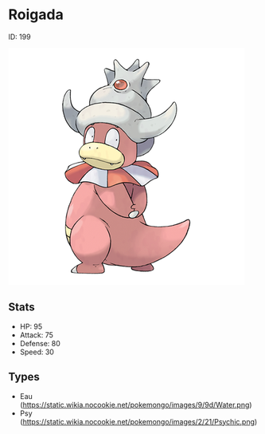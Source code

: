 # Roigada


ID: 199

![](https://raw.githubusercontent.com/PokeAPI/sprites/master/sprites/pokemon/other/official-artwork/199.png "Roigada")

## Stats


 - HP: 95
 - Attack: 75
 - Defense: 80
 - Speed: 30

## Types


 - Eau (https://static.wikia.nocookie.net/pokemongo/images/9/9d/Water.png)
 - Psy (https://static.wikia.nocookie.net/pokemongo/images/2/21/Psychic.png)
